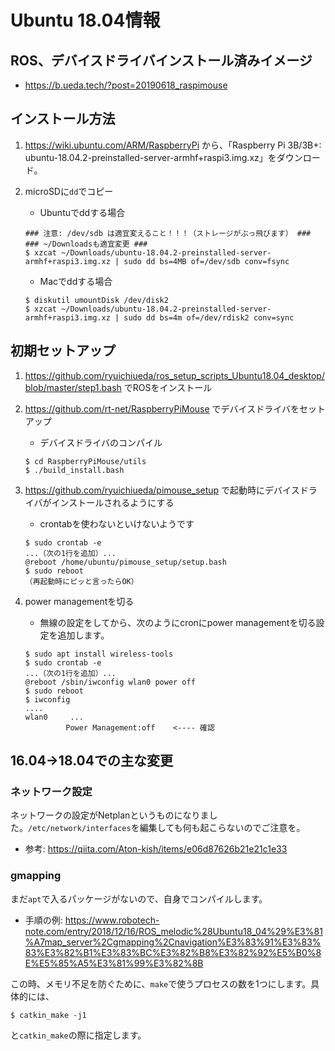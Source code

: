 # Ubuntu 18.04情報

## ROS、デバイスドライバインストール済みイメージ

* https://b.ueda.tech/?post=20190618_raspimouse

## インストール方法

1. https://wiki.ubuntu.com/ARM/RaspberryPi から、「Raspberry Pi 3B/3B+: ubuntu-18.04.2-preinstalled-server-armhf+raspi3.img.xz」をダウンロード。
1. microSDに`dd`でコピー
    * Ubuntuでddする場合

    ```
    ### 注意: /dev/sdb は適宜変えること！！！（ストレージがぶっ飛びます） ###
    ### ~/Downloadsも適宜変更 ###
    $ xzcat ~/Downloads/ubuntu-18.04.2-preinstalled-server-armhf+raspi3.img.xz | sudo dd bs=4MB of=/dev/sdb conv=fsync
    ```

    * Macでddする場合

    ```
    $ diskutil umountDisk /dev/disk2
    $ xzcat ~/Downloads/ubuntu-18.04.2-preinstalled-server-armhf+raspi3.img.xz | sudo dd bs=4m of=/dev/rdisk2 conv=sync
    ```

## 初期セットアップ

1. https://github.com/ryuichiueda/ros_setup_scripts_Ubuntu18.04_desktop/blob/master/step1.bash でROSをインストール
1. https://github.com/rt-net/RaspberryPiMouse でデバイスドライバをセットアップ

    * デバイスドライバのコンパイル

    ```
    $ cd RaspberryPiMouse/utils
    $ ./build_install.bash
    ```

1. https://github.com/ryuichiueda/pimouse_setup で起動時にデバイスドライバがインストールされるようにする
    * crontabを使わないといけないようです

    ```
    $ sudo crontab -e 
    ...（次の1行を追加）...
    @reboot /home/ubuntu/pimouse_setup/setup.bash
    $ sudo reboot
    （再起動時にピッと言ったらOK）
    ```

1. power managementを切る
    * 無線の設定をしてから、次のようにcronにpower managementを切る設定を追加します。
    

    ```
    $ sudo apt install wireless-tools
    $ sudo crontab -e 
    ...（次の1行を追加）...
    @reboot /sbin/iwconfig wlan0 power off
    $ sudo reboot
    $ iwconfig 
    ....
    wlan0     ...
             Power Management:off    <---- 確認
    ```

## 16.04->18.04での主な変更

### ネットワーク設定

ネットワークの設定がNetplanというものになりました。`/etc/network/interfaces`を編集しても何も起こらないのでご注意を。

* 参考: https://qiita.com/Aton-kish/items/e06d87626b21e21c1e33

### gmapping

まだ`apt`で入るパッケージがないので、自身でコンパイルします。

* 手順の例: https://www.robotech-note.com/entry/2018/12/16/ROS_melodic%28Ubuntu18_04%29%E3%81%A7map_server%2Cgmapping%2Cnavigation%E3%83%91%E3%83%83%E3%82%B1%E3%83%BC%E3%82%B8%E3%82%92%E5%B0%8E%E5%85%A5%E3%81%99%E3%82%8B

この時、メモリ不足を防ぐために、`make`で使うプロセスの数を1つにします。具体的には、

```
$ catkin_make -j1
```

と`catkin_make`の際に指定します。
